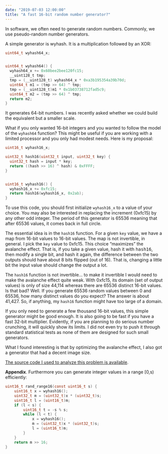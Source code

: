 ```yaml
---
date: "2019-07-03 12:00:00"
title: "A fast 16-bit random number generator?"
---
```




In software, we often need to generate random numbers. Commonly, we use pseudo-random number generators.

A simple generator is wyhash. It is a multiplication followed by an XOR:
```C
uint64_t wyhash64_x;


uint64_t wyhash64() {
  wyhash64_x += 0x60bee2bee120fc15;
  __uint128_t tmp;
  tmp = (__uint128_t) wyhash64_x * 0xa3b195354a39b70d;
  uint64_t m1 = (tmp >> 64) ^ tmp;
  tmp = (__uint128_t)m1 * 0x1b03738712fad5c9;
  uint64_t m2 = (tmp >> 64) ^ tmp;
  return m2;
}
```


It generates 64-bit numbers. I was recently asked whether we could build the equivalent but a smaller scale.

What if you only wanted 16-bit integers and you wanted to follow the model of the `wyhash64` function? This might be useful if you are working with a limited processor and you only had modest needs. Here is my proposal:
```C
uint16_t wyhash16_x;

uint32_t hash16(uint32_t input, uint32_t key) {
  uint32_t hash = input * key;
  return ((hash >> 16) ^ hash) & 0xFFFF;
}


uint16_t wyhash16() {
  wyhash16_x += 0xfc15;
  return hash16(wyhash16_x, 0x2ab);
}
```


To use this code, you should first initialize `wyhash16_x` to a value of your choice. You may also be interested in replacing the increment (0xfc15) by any other odd integer. The period of this generator is 65536 meaning that after 65536 values, it comes back in full circle.

The essential idea is in the `hash16` function. For a given `key` value, we have a map from 16-bit values to 16-bit values. The map is not invertible, in general. I pick the `key` value to 0xfc15. This choice &ldquo;maximizes&rdquo; the avalanche effect. That is, if you take a given value, hash it with <tt>hash16</tt>, then modify a single bit, and hash it again, the difference between the two outputs should have about 8 bits flipped (out of 16). That is, changing a little bit the input value should change the output a lot.

The `hash16` function is not invertible&hellip; to make it invertible I would need to make the avalanche effect quite weak. With 0xfc15, its domain (set of output values) is only of size 44,114 whereas there are 65536 distinct 16-bit values. Is that bad? Well. If you generate 65536 random values between 0 and 65536, how many distinct values do you expect? The answer is about 41,427. So, if anything, my `hash16` function might have too large of a domain.

If you only need to generate a few thousand 16-bit values, this simple generator might be good enough. It is also going to be fast if you have a fast 32-bit multiplier. Evidently, if you are planning to do serious number crunching, it will quickly show its limits. I did not even try to push it through standard statistical tests as none of them are designed for such small generators.

What I found interesting is that by optimizing the avalanche effect, I also got a generator that had a decent image size.

[The source code I used to analyze this problem is available](https://github.com/lemire/Code-used-on-Daniel-Lemire-s-blog/tree/master/2019/07/02).

__Appendix__. Furthermore you can generate integer values in a range [0,s) efficiently:
```C
uint16_t rand_range16(const uint16_t s) {
    uint16_t x = wyhash16();
    uint32_t m = (uint32_t)x * (uint32_t)s;
    uint16_t l = (uint16_t)m;
    if (l < s) {
        uint16_t t = -s % s;
        while (l < t) {
            x = wyhash16();
            m = (uint32_t)x * (uint32_t)s;
            l = (uint16_t)m;
        }
    }
    return m >> 16;
}
```


